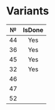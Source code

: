 # Variants

| №   | IsDone |
|:---:|:------:|
| 44  | Yes    |
| 36  | Yes    |
| 45  | Yes    |
| 32  | Yes    |
| 46  |        |
| 47  |        |
| 52  |        |

